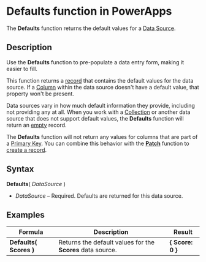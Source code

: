 <properties
	pageTitle="PowerApps: Defaults function"
	description="Reference information for the Defaults function in PowerApps, including syntax and examples"
	services=""
	suite="powerapps"
	documentationCenter="na"
	authors="gregli-msft"
	manager="dwrede"
	editor=""
	tags=""/>

<tags
   ms.service="powerapps"
   ms.devlang="na"
   ms.topic="article"
   ms.tgt_pltfrm="na"
   ms.workload="na"
   ms.date="11/01/2015"
   ms.author="gregli"/>

# Defaults function in PowerApps #

The **Defaults** function returns the default values for a [Data Source](working-with-data-sources.md).  

## Description ##

Use the **Defaults** function to pre-populate a data entry form, making it easier to fill. 

This function returns a [record](file-name.md) that contains the default values for the data source.  If a [Column](file-name.md) within the data source doesn't have a default value, that property won't be present.

Data sources vary in how much default information they provide, including not providing any at all.  When you work with a [Collection](file-name.md) or another data source that does not support default values, the **Defaults** function will return an [empty](file-name.md) record.

The **Defaults** function will not return any values for columns that are part of a [Primary Key](file-name.md).  You can combine this behavior with the **[Patch](function-patch.md)** function to [create a record](working-with-data-sources.md).

## Syntax ##

**Defaults**( *DataSource* )

- *DataSource* – Required. Defaults are returned for this data source.

## Examples ##

| Formula                                 | Description                                                                                                                                           | Result              |
|-----------------------------------------|-------------------------------------------------------------------------------------------------------------------------------------------------------|---------------------|
| **Defaults( Scores )** | Returns the default values for the **Scores** data source. | **{ Score: 0 }** |


